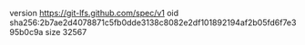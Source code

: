 version https://git-lfs.github.com/spec/v1
oid sha256:2b7ae2d4078871c5fb0dde3138c8082e2df101892194af2b05fd6f7e395b0c9a
size 32567
